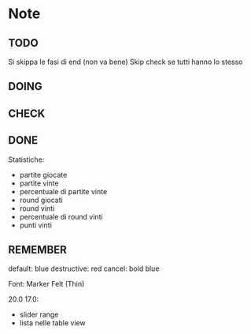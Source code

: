 # Note

## TODO

Si skippa le fasi di end (non va bene)
Skip check se tutti hanno lo stesso 

## DOING

## CHECK

## DONE

Statistiche:
- partite giocate
- partite vinte
- percentuale di partite vinte
- round giocati
- round vinti
- percentuale di round vinti
- punti vinti

## REMEMBER

default: blue
destructive: red
cancel: bold blue

Font:
Marker Felt (Thin)

20.0
17.0:
- slider range
- lista nelle table view
